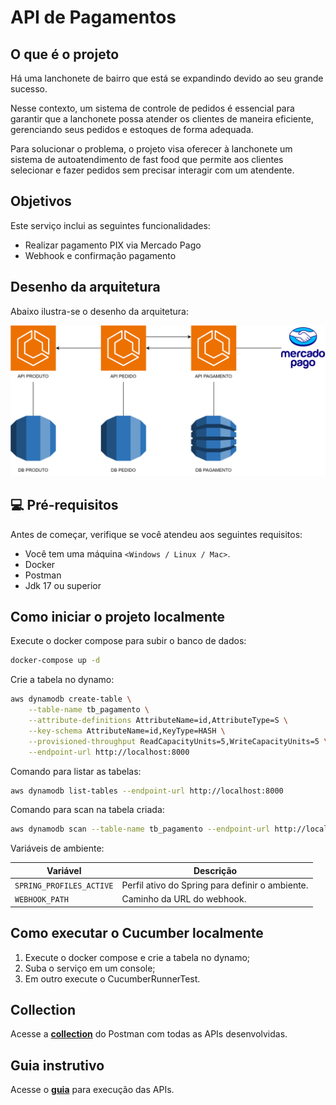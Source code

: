 # API de Pagamentos

## O que é o projeto

Há uma lanchonete de bairro que está se expandindo devido ao seu grande sucesso.

Nesse contexto, um sistema de controle de pedidos é essencial para garantir que a lanchonete possa atender os clientes
de maneira eficiente, gerenciando seus pedidos e estoques de forma adequada.

Para solucionar o problema, o projeto visa oferecer à lanchonete um sistema de autoatendimento de fast food que permite
aos clientes selecionar e fazer pedidos sem precisar interagir com um atendente.

## Objetivos

Este serviço inclui as seguintes funcionalidades:

- Realizar pagamento PIX via Mercado Pago
- Webhook e confirmação pagamento

## Desenho da arquitetura

Abaixo ilustra-se o desenho da arquitetura:

<p align = "center">
  <img src = assets/arquitetura/arquitetura_servicos.svg>
</p>

## 💻 Pré-requisitos

Antes de começar, verifique se você atendeu aos seguintes requisitos:

* Você tem uma máquina `<Windows / Linux / Mac>`.
* Docker
* Postman
* Jdk 17 ou superior

## Como iniciar o projeto localmente

Execute o docker compose para subir o banco de dados:

```bash
docker-compose up -d
```

Crie a tabela no dynamo:

```bash
aws dynamodb create-table \
    --table-name tb_pagamento \
    --attribute-definitions AttributeName=id,AttributeType=S \
    --key-schema AttributeName=id,KeyType=HASH \
    --provisioned-throughput ReadCapacityUnits=5,WriteCapacityUnits=5 \
    --endpoint-url http://localhost:8000
```

Comando para listar as tabelas:

```bash
aws dynamodb list-tables --endpoint-url http://localhost:8000
```

Comando para scan na tabela criada:

```bash
aws dynamodb scan --table-name tb_pagamento --endpoint-url http://localhost:8000
```

Variáveis de ambiente:

| Variável                 | Descrição                                       |
|--------------------------|-------------------------------------------------|
| `SPRING_PROFILES_ACTIVE` | Perfil ativo do Spring para definir o ambiente. |
| `WEBHOOK_PATH`           | Caminho da URL do webhook.                      |

## Como executar o Cucumber localmente

1. Execute o docker compose e crie a tabela no dynamo;
2. Suba o serviço em um console;
3. Em outro execute o CucumberRunnerTest.

## Collection

Acesse a [**collection**](assets/collection/API_PAGAMENTO.postman_collection.json) do Postman com todas as APIs desenvolvidas.

## Guia instrutivo

Acesse o [**guia**](assets/collection/guia.md) para execução das APIs.